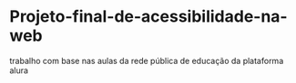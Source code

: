 # Projeto-final-de-acessibilidade-na-web
trabalho com base nas aulas da rede pública de educação da plataforma alura
